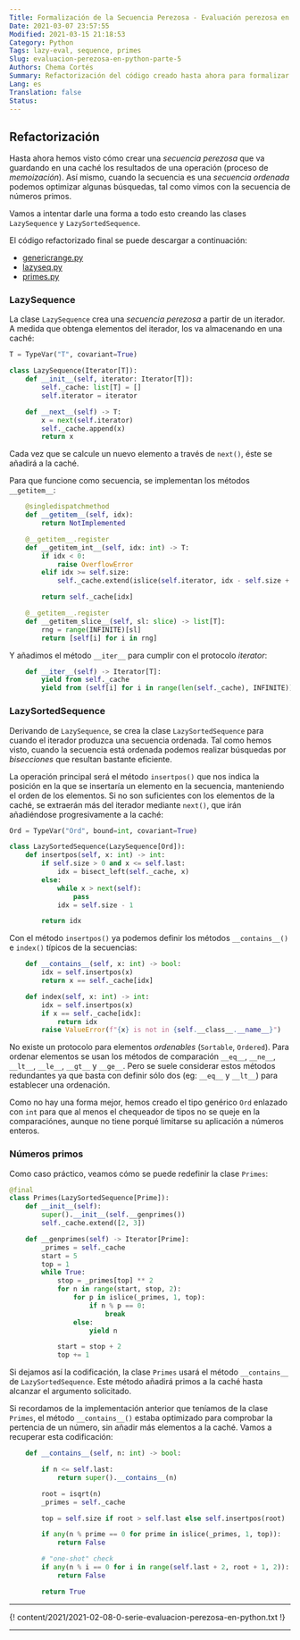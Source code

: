 ```yaml
---
Title: Formalización de la Secuencia Perezosa - Evaluación perezosa en python - Parte 5
Date: 2021-03-07 23:57:55
Modified: 2021-03-15 21:18:53
Category: Python
Tags: lazy-eval, sequence, primes
Slug: evaluacion-perezosa-en-python-parte-5
Authors: Chema Cortés
Summary: Refactorización del código creado hasta ahora para formalizar las clases `LazySequence` y `LazySortedSequence` para uso general.
Lang: es
Translation: false
Status:
---
```


## Refactorización

Hasta ahora hemos visto cómo crear una _secuencia perezosa_ que va guardando en
una caché los resultados de una operación (proceso de _memoización_). Así mismo,
cuando la secuencia es una _secuencia ordenada_ podemos optimizar algunas
búsquedas, tal como vimos con la secuencia de números primos.

Vamos a intentar darle una forma a todo esto creando las clases `LazySequence` y
`LazySortedSequence`.

El código refactorizado final se puede descargar a continuación:

- [genericrange.py][]
- [lazyseq.py][]
- [primes.py][]

### LazySequence

La clase `LazySequence` crea una _secuencia perezosa_ a partir de un iterador.
A medida que obtenga elementos del iterador, los va almacenando en una caché:

```python
T = TypeVar("T", covariant=True)

class LazySequence(Iterator[T]):
    def __init__(self, iterator: Iterator[T]):
        self._cache: list[T] = []
        self.iterator = iterator

    def __next__(self) -> T:
        x = next(self.iterator)
        self._cache.append(x)
        return x
```

Cada vez que se calcule un nuevo elemento a través de `next()`, éste se añadirá
a la caché.

Para que funcione como secuencia, se implementan los métodos `__getitem__`:

```python
    @singledispatchmethod
    def __getitem__(self, idx):
        return NotImplemented

    @__getitem__.register
    def __getitem_int__(self, idx: int) -> T:
        if idx < 0:
            raise OverflowError
        elif idx >= self.size:
            self._cache.extend(islice(self.iterator, idx - self.size + 1))

        return self._cache[idx]

    @__getitem__.register
    def __getitem_slice__(self, sl: slice) -> list[T]:
        rng = range(INFINITE)[sl]
        return [self[i] for i in rng]
```

Y añadimos el método `__iter__` para cumplir con el protocolo _iterator_:

```python
    def __iter__(self) -> Iterator[T]:
        yield from self._cache
        yield from (self[i] for i in range(len(self._cache), INFINITE))
```

### LazySortedSequence

Derivando de `LazySequence`, se crea la clase `LazySortedSequence` para cuando
el iterador produzca una secuencia ordenada. Tal como hemos visto, cuando la
secuencia está ordenada podemos realizar búsquedas por _bisecciones_ que
resultan bastante eficiente.

La operación principal será el método `insertpos()` que nos indica la posición
en la que se insertaría un elemento en la secuencia, manteniendo el orden de los
elementos. Si no son suficientes con los elementos de la caché, se extraerán más
del iterador mediante `next()`, que irán añadiéndose progresivamente a la caché:

```python
Ord = TypeVar("Ord", bound=int, covariant=True)

class LazySortedSequence(LazySequence[Ord]):
    def insertpos(self, x: int) -> int:
        if self.size > 0 and x <= self.last:
            idx = bisect_left(self._cache, x)
        else:
            while x > next(self):
                pass
            idx = self.size - 1

        return idx
```

Con el método `insertpos()` ya podemos definir los métodos `__contains__()` e
`index()` típicos de la secuencias:

```python
    def __contains__(self, x: int) -> bool:
        idx = self.insertpos(x)
        return x == self._cache[idx]

    def index(self, x: int) -> int:
        idx = self.insertpos(x)
        if x == self._cache[idx]:
            return idx
        raise ValueError(f"{x} is not in {self.__class__.__name__}")
```

No existe un protocolo para elementos _ordenables_ (`Sortable`, `Ordered`). Para
ordenar elementos se usan los métodos de comparación `__eq__`, `__ne__`,
`__lt__`, `__le__`, `__gt__` y `__ge__`. Pero se suele considerar estos métodos
redundantes ya que basta con definir sólo dos (eg: `__eq__` y `__lt__`) para
establecer una ordenación.

Como no hay una forma mejor, hemos creado el tipo genérico `Ord` enlazado con
`int` para que al menos el chequeador de tipos no se queje en la comparaciónes,
aunque no tiene porqué limitarse su aplicación a números enteros.

### Números primos

Como caso práctico, veamos cómo se puede redefinir la clase `Primes`:

```python
@final
class Primes(LazySortedSequence[Prime]):
    def __init__(self):
        super().__init__(self.__genprimes())
        self._cache.extend([2, 3])

    def __genprimes(self) -> Iterator[Prime]:
        _primes = self._cache
        start = 5
        top = 1
        while True:
            stop = _primes[top] ** 2
            for n in range(start, stop, 2):
                for p in islice(_primes, 1, top):
                    if n % p == 0:
                        break
                else:
                    yield n

            start = stop + 2
            top += 1
```

Si dejamos así la codificación, la clase `Primes` usará el método `__contains__`
de `LazySortedSequence`. Este método añadirá primos a la caché hasta alcanzar el
argumento solicitado.

Si recordamos de la implementación anterior que teníamos de la clase `Primes`,
el método `__contains__()` estaba optimizado para comprobar la pertencia de un
número, sin añadir más elementos a la caché. Vamos a recuperar esta
codificación:

```python
    def __contains__(self, n: int) -> bool:

        if n <= self.last:
            return super().__contains__(n)

        root = isqrt(n)
        _primes = self._cache

        top = self.size if root > self.last else self.insertpos(root)

        if any(n % prime == 0 for prime in islice(_primes, 1, top)):
            return False

        # "one-shot" check
        if any(n % i == 0 for i in range(self.last + 2, root + 1, 2)):
            return False

        return True
```

-----

{! content/2021/2021-02-08-0-serie-evaluacion-perezosa-en-python.txt !}

-----

[genericrange.py]: {attach}/code/2021Q1/lazyseq/genericrange.py "GenericRange class"
[lazyseq.py]: {attach}/code/2021Q1/lazyseq/lazyseq.py "LazySequence class"
[primes.py]: {attach}/code/2021Q1/lazyseq/primes.py "Primes class"

